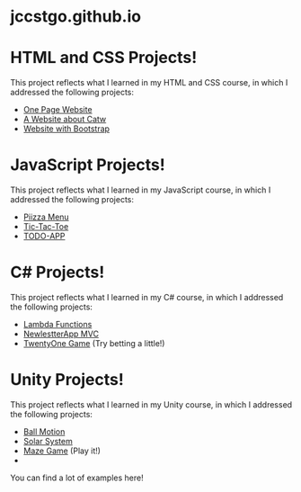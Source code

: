 # jccstgo.github.io

# HTML and CSS Projects!

This project reflects what I learned in my HTML and CSS course, in which I addressed the following projects:
 - [One Page Website](https://github.com/jccstgo/Proyectos-HTML-y-CSS/tree/main/One-Page-Website)
 - [A Website about Catw](https://github.com/jccstgo/Proyectos-HTML-y-CSS/tree/main/New%20Project)
  - [Website with Bootstrap](https://github.com/jccstgo/Proyectos-HTML-y-CSS/tree/main/bootstrap4_project)

# JavaScript Projects!
This project reflects what I learned in my JavaScript course, in which I addressed the following projects:

 - [Piizza Menu](https://github.com/jccstgo/JavaScript-Projects/tree/main/Basic%20JavaScript%20Projects/Pizza_Project)
 - [Tic-Tac-Toe](https://github.com/jccstgo/JavaScript-Projects/tree/main/Basic%20JavaScript%20Projects/TicTacToe)
  - [TODO-APP](https://github.com/jccstgo/JavaScript-Projects/tree/main/Basic%20JavaScript%20Projects/TODO_APP)

  # C# Projects!
This project reflects what I learned in my C# course, in which I addressed the following projects:

 - [Lambda Functions](https://github.com/jccstgo/Basic-C-Sharp-Projects/tree/main/Lambda)
 - [NewlestterApp MVC](https://github.com/jccstgo/Basic-C-Sharp-Projects/tree/main/NewlestterAppMVC)
- [TwentyOne Game](https://github.com/jccstgo/Basic-C-Sharp-Projects/tree/main/TwentyOne) (Try betting a little!)

# Unity Projects!
This project reflects what I learned in my Unity course, in which I addressed the following projects:

 - [Ball Motion](https://github.com/jccstgo/Unity/tree/main/Ball-Motion)
 - [Solar System](https://github.com/jccstgo/Unity/tree/main/Solar_System)
- [Maze Game](https://github.com/jccstgo/Unity/tree/main/MazeGame) (Play it!)
- 
You can find a lot of examples here!
